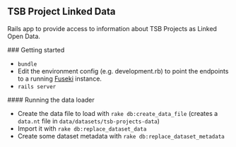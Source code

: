 ## TSB Project Linked Data

Rails app to provide access to information about TSB Projects as Linked Open Data.

### Getting started

* `bundle`
* Edit the environment config (e.g. development.rb) to point the endpoints to a running [Fuseki](https://jena.apache.org/documentation/serving_data/) instance.
* `rails server`

#### Running the data loader

* Create the data file to load with `rake db:create_data_file` (creates a `data.nt` file in `data/datasets/tsb-projects-data`)
* Import it with `rake db:replace_dataset_data`
* Create some dataset metadata with `rake db:replace_dataset_metadata`